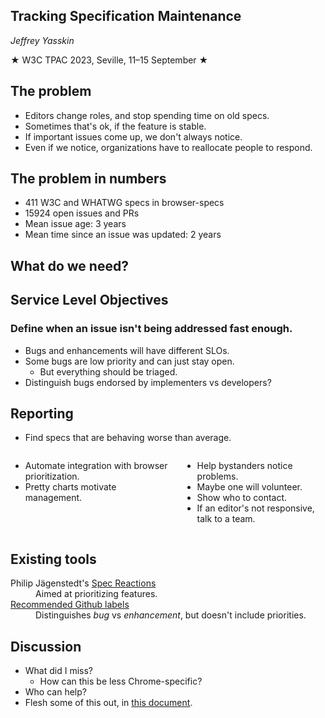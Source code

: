 <!DOCTYPE html>

<html lang="en-us">

<head>
  <meta charset=UTF-8>
  <meta content="width=device-width" name="viewport">
  <title>Tracking Specification Maintenance</title>
  <link rel="stylesheet" href="https://www.w3.org/2023/Talks/TPAC/Templates/slides.css">
  <!-- To use the b6+ framework, include this: -->
  <script src="https://www.w3.org/2023/Talks/TPAC/Templates/b6plus.js"></script>
  <!-- To use the Shower framework, remove b6plus above and add these two: -->
  <!--   <script src="https://www.w3.org/2023/Talks/TPAC/Templates/shower.js"></script>         -->
  <!--   <script src="https://www.w3.org/2023/Talks/TPAC/Templates/iframe-fixup.js"></script>   -->
</head>

<body class="shower duration=15">

  <!--=============================================================
			    Example slides
  ==============================================================-->

  <!-- Remove this element if you don't want a progress bar: -->
  <div class=progress></div>

  <!-- Remove this element if you don't want the remaining time in
       index mode and on the 2nd screen. If you keep it, you may want
       to add the class "duration=n" on BODY, where n is the initial
       number of minutes on the clock. Default is 30. -->
  <div class=clock></div>

  <!-- Alternative: Show also real time and elapsed time. -->
  <!-- <div class=fullclock></div> -->

  <section class="slide cover clear">
    <h1>Tracking Specification Maintenance</h1>
    <address>Jeffrey Yasskin</address>
    <p>★ W3C TPAC 2023, Seville, 11–15 September ★</p>
  </section>

  <section class="slide">
    <h2>The problem</h2>
    <ul>
      <li>Editors change roles, and stop spending time on old specs.</li>
      <li>Sometimes that's ok, if the feature is stable.</li>
      <li>If important issues come up, we don't always notice.</li>
      <li>Even if we notice, organizations have to reallocate people to respond.</li>
    </ul>
  </section>

  <section class="slide">
    <h2>The problem in numbers</h2>
    <ul>
      <li>411 W3C and WHATWG specs in browser-specs</li>
      <li>15924 open issues and PRs</li>
      <li>Mean issue age: 3 years</li>
      <li>Mean time since an issue was updated: 2 years</li>
    </ul>
  </section>

  <section class="slide cover">
    <h2>What do we need?</h2>
  </section>

  <section class="slide">
    <h2>Service Level Objectives</h2>
    <h3>Define when an issue isn't being addressed fast enough.</h3>
    <ul>
      <li>Bugs and enhancements will have different SLOs.</li>
      <li>Some bugs are low priority and can just stay open.
        <ul>
          <li>But everything should be triaged.</li>
        </ul>
      </li>
      <li>Distinguish bugs endorsed by implementers vs developers?</li>
    </ul>
  </section>

  <section class="slide">
    <h2>Reporting</h2>
    <ul>
      <li>Find specs that are behaving worse than average.</li>
    </ul>
    <div class="columns">
      <div>
        <ul>
          <li>Automate integration with browser prioritization.</li>
          <li>Pretty charts motivate management.</li>
        </ul>
      </div>
      <div>
        <ul>
          <li>Help bystanders notice problems.</li>
          <li>Maybe one will volunteer.</li>
          <li>Show who to contact.</li>
          <li>If an editor's not responsive, talk to a team.</li>
        </ul>
      </div>
    </div>
  </section>

  <section class="slide">
    <h2>Existing tools</h2>
    <dl>
      <dt>Philip Jägenstedt's <a href="https://foolip.github.io/spec-reactions/">Spec Reactions</a></dt>
      <dd>Aimed at prioritizing features.</dd>
      <dt><a href="https://w3c.github.io/issue-metadata.html">Recommended Github labels</a></dt>
      <dd>Distinguishes <em>bug</em> vs <em>enhancement</em>, but doesn't include priorities.</dd>
    </dl>
  </section>

  <section class="slide final">
    <h2>Discussion</h2>
    <ul>
      <li>What did I miss?
        <ul>
          <li>How can this be less Chrome-specific?</li>
        </ul>
      </li>
      <li>Who can help?</li>
      <li>Flesh some of this out, in <a
          href="https://docs.google.com/document/d/1sVuuxIawZdPaT5Fbc_9nM6k7rC0nnf0N_khdM7tyqNs/edit">this
          document</a>.</li>
    </ul>
  </section>
</body>

</html>
